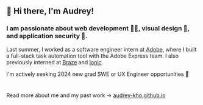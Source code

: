 ## 👋 Hi there, I'm Audrey!

### I am passionate about web development 👩‍💻, visual design 🎨, and application security 🔐.

Last summer, I worked as a software engineer intern at [Adobe](https://www.adobe.com/), where I built a full-stack task automation tool with the Adobe Express team. I also previously interned at [Braze](https://www.braze.com/) and [Ionic](https://ionic.io/). 

I'm actively seeking 2024 new grad SWE or UX Engineer opportunities 🌟
#
Read more about me and my past work → [audrey-kho.github.io](https://audrey-kho.github.io/)
